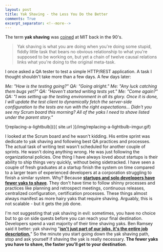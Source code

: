 ```yaml
---
layout: post
title: Yak Shaving - the Less You Do the Better
comments: True
excerpt_separator: <!--more-->
---
```


The term **yak shaving** was [coined](http://projects.csail.mit.edu/gsb/old-archive/gsb-archive/gsb2000-02-11.html) at MIT back in the 90's.

> Yak shaving is what you are doing when you're doing some stupid, fiddly little task that bears no obvious relationship to what you're supposed to be working on, but yet a chain of twelve causal relations links what you're doing to the original meta-task.

I once asked a QA tester to test a simple HTTP/REST application. A task I thought shouldn't take more than a few days. A few days later:

*Me: "How is the testing going?"*
*QA: "Going alright."*
*Me: "Any luck catching them bugs yet?"*
*QA: "Haven't started writing tests yet."*
*Me: "Come again?"*
*QA: "I was setting up the testing environment in all its glory. Once it is done, I will update the test client to dynamically fetch the server-side configuration to the tests are run with the right expectations... Didn't you see my Scrum board this morning? All of the yaks I need to shave listed under the parent story."*

<!--more-->

![replacing-a-lightbulb]({{ site.url }}/img/replacing-a-lightbulb-imgur.gif)

I looked at the Scrum board and he wasn't kidding. His entire sprint was dedicate to yak shaving and following best QA practices and processes. The actual task of writing test wasn't scheduled for another couple of sprints. He wasn't doing anything wrong. He was just following the organizational policies. One thing I have always loved about startups is their ability to ship things very quickly, without being sidetracked. I have seen a couple of fresh graduates at a startup finish the system on time compared to a larger team of experienced developers at a corporation struggling to finish a similar system. Why? Because **[startups and solo developers have fewer yaks to shave](http://sethgodin.typepad.com/seths_blog/2005/03/dont_shave_that.html)**. They don't have time to follow shinny processes and practices like planning and retrospect meetings, continuous releases, centralized configuration, certification processes. These things almost always manifest as more hairy yaks that require shaving. Arguably, this is not scalable - but it gets the job done.

I'm not suggesting that yak shaving in evil: sometimes, you have no choice but to go on side quests before you can reach your final destination. Developers spend a vast majority of their time shaving yaks. Ben Ramsey said it better: yak shaving "**[isn't just part of our jobs, it's the entire job description.](https://benramsey.com/blog/2015/11/yak-shaving/)**" So the minute you start going down the yak shaving path, stop and ask yourself if shaving the yak is really necessary. **The fewer yaks you have to shave, the faster you'll get to your destination**.
